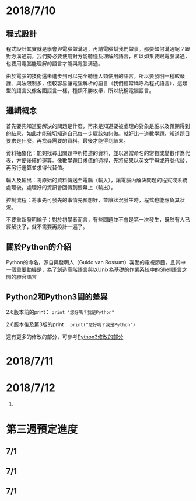 
# 2018/7/10

## 程式設計

程式設計其實就是學會與電腦做溝通，再請電腦幫我們做事。那要如何溝通呢？跟對方溝通前，我們勢必要使用對方能聽懂及理解的語言，所以如果要跟電腦溝通，也要用電腦能理解的語言才能與電腦溝通。

由於電腦的技術還未進步到可以完全聽懂人類使用的語言，所以要發明一種較嚴謹、與法限制多，但較容易讓電腦解析的語言（我們經常稱呼為程式語言），這類型的語言又像各國語言一樣，種類不勝枚舉，所以統稱電腦語言。

## 邏輯概念

首先要先知道要解決的問題是什麼，再來是知道要被處理的對象是誰以及預期得到的結果，如此才能確切知道自己每一步驟該如何做。就好比一道數學題，知道題目要求是什麼，再找尋需要的資料，最後才能得到結果。

資料抽象化：能夠找尋出問題中所描述的資料，並以適當命名的常數或變數作為代表，方便後續的運算。像數學題目求值的過程，先將結果以英文字母或符號代替，再另行運算並求得代替值。

輸入及輸出：將原始的資料傳送至電腦（輸入），讓電腦內解決問題的程式或系統處理後，處理好的資訊會回傳到螢幕上（輸出）。

控制流程：將事先可發先的事情先預想好，並讓狀況發生時，程式也能應負其狀況。

不要重新發明輪子：對於初學者而言，有些問題並不會是第一次發生，既然有人已經解決了，就不需要再設計一遍了。

## 關於Python的介紹
Python的命名，源自與發明人（Guido van Rossum）喜愛的電視節目，且其中一個重要動機是，為了創造高階語言與以Unix為基礎的作業系統中的Shell語言之間的膠合語言

## Python2和Python3間的差異
2.6版本前的print： ``print "您好嗎？我是Python"``

2.6版本後及第3版的print： ``print("您好嗎？我是Python")``

還有更多的修改的部分，可參考[Python3修改的部分](https://docs.python.org/3/whatsnew/3.0.html)

# 2018/7/11

# 2018/7/12

1.
<!--
請具體按照時間、預計規劃的工作規劃。請合理思考你實際有辦法投入的時間。目前你是沒辦法領到薪資的部分，需要清楚地問自己，如果沒拿到錢，你能做多久與堅持多久?
-->


# 第三週預定進度
## 7/1
## 7/1
## 7/1
